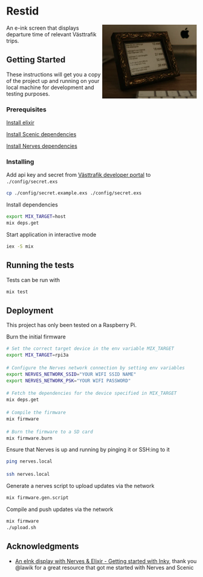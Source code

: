 # Restid

<img align="right" width="250" height="195.5" src="./photo.webp" />

An e-ink screen that displays departure time of relevant Västtrafik trips.

## Getting Started

These instructions will get you a copy of the project up and running on your local machine for development and testing purposes.

### Prerequisites

[Install elixir](https://elixir-lang.org/install.html)

[Install Scenic dependencies](https://hexdocs.pm/scenic/install_dependencies.html#on-macos)

[Install Nerves dependencies](https://hexdocs.pm/nerves/installation.html)

### Installing

Add api key and secret from [Västtrafik developer portal](https://developer.vasttrafik.se) to `./config/secret.exs`

```bash
cp ./config/secret.example.exs ./config/secret.exs
```

Install dependencies

```bash
export MIX_TARGET=host
mix deps.get
```

Start application in interactive mode

```bash
iex -S mix
```

## Running the tests

Tests can be run with

```bash
mix test
```

## Deployment

This project has only been tested on a Raspberry Pi.

Burn the initial firmware

```bash
# Set the correct target device in the env variable MIX_TARGET
export MIX_TARGET=rpi3a

# Configure the Nerves network connection by setting env variables
export NERVES_NETWORK_SSID="YOUR WIFI SSID NAME"
export NERVES_NETWORK_PSK="YOUR WIFI PASSWORD"

# Fetch the dependencies for the device specified in MIX_TARGET
mix deps.get

# Compile the firmware
mix firmware

# Burn the firmware to a SD card
mix firmware.burn
```

Ensure that Nerves is up and running by pinging it or SSH:ing to it

```bash
ping nerves.local

ssh nerves.local
```

Generate a nerves script to upload updates via the network

```bash
mix firmware.gen.script
```

Compile and push updates via the network

```bash
mix firmware
./upload.sh
```

## Acknowledgments

- [An eInk display with Nerves & Elixir - Getting started with Inky](https://underjord.io/an-eink-display-with-nerves-elixir.html), thank you @lawik for a great resource that got me started with Nerves and Scenic
